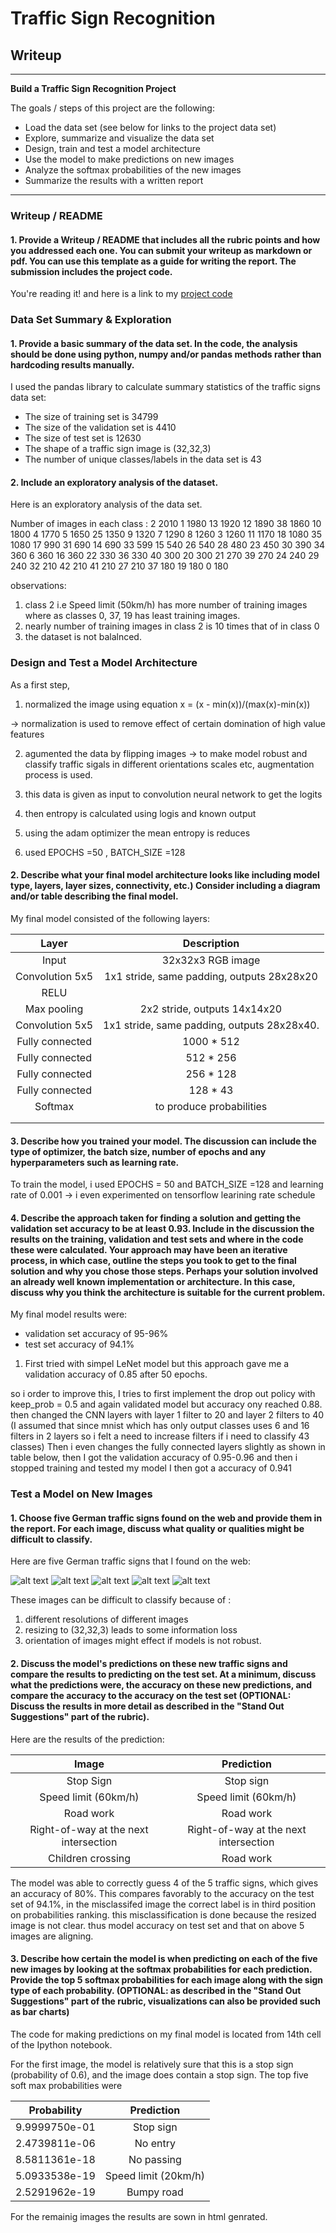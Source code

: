 # **Traffic Sign Recognition** 

## Writeup

---

**Build a Traffic Sign Recognition Project**

The goals / steps of this project are the following:
* Load the data set (see below for links to the project data set)
* Explore, summarize and visualize the data set
* Design, train and test a model architecture
* Use the model to make predictions on new images
* Analyze the softmax probabilities of the new images
* Summarize the results with a written report


---
### Writeup / README

#### 1. Provide a Writeup / README that includes all the rubric points and how you addressed each one. You can submit your writeup as markdown or pdf. You can use this template as a guide for writing the report. The submission includes the project code.

You're reading it! and here is a link to my [project code](https://github.com/vengalraoguttha/CarND-Traffic-Sign-Classifier-Project/blob/master/Traffic_Sign_Classifier.ipynb)

### Data Set Summary & Exploration

#### 1. Provide a basic summary of the data set. In the code, the analysis should be done using python, numpy and/or pandas methods rather than hardcoding results manually.

I used the pandas library to calculate summary statistics of the traffic
signs data set:

* The size of training set is 34799
* The size of the validation set is 4410
* The size of test set is 12630
* The shape of a traffic sign image is (32,32,3)
* The number of unique classes/labels in the data set is 43

#### 2. Include an exploratory analysis of the dataset.

Here is an exploratory analysis of the data set. 

Number of images in each class : 
2     2010
1     1980
13    1920
12    1890
38    1860
10    1800
4     1770
5     1650
25    1350
9     1320
7     1290
8     1260
3     1260
11    1170
18    1080
35    1080
17     990
31     690
14     690
33     599
15     540
26     540
28     480
23     450
30     390
34     360
6      360
16     360
22     330
36     330
40     300
20     300
21     270
39     270
24     240
29     240
32     210
42     210
41     210
27     210
37     180
19     180
0      180

observations:
1) class 2 i.e Speed limit (50km/h) has more number of training images where as classes 0, 37, 19 has least training images.
2) nearly number of training images in class 2 is 10 times that of in class 0 
3) the dataset is not balalnced.


### Design and Test a Model Architecture

As a first step,

1) normalized the image using equation x = (x - min(x))/(max(x)-min(x)) 

  -> normalization is used to remove effect of certain domination of high value features

2) agumented the data by flipping images
  -> to make model robust and classify traffic sigals in different orientations scales etc, augmentation process is used.

3) this data is given as input to convolution neural network to get the logits

4) then entropy is calculated using logis and known output

5) using the adam optimizer the mean entropy is reduces

6) used  EPOCHS =50 , BATCH_SIZE =128 


#### 2. Describe what your final model architecture looks like including model type, layers, layer sizes, connectivity, etc.) Consider including a diagram and/or table describing the final model.

My final model consisted of the following layers:

| Layer         		|     Description	        					| 
|:---------------------:|:---------------------------------------------:| 
| Input         		| 32x32x3 RGB image   							| 
| Convolution 5x5     	| 1x1 stride, same padding, outputs 28x28x20 	|
| RELU					|												|
| Max pooling	      	| 2x2 stride,  outputs 14x14x20 				|
| Convolution 5x5	    | 1x1 stride, same padding, outputs 28x28x40.  	|
| Fully connected		| 1000 * 512   									|
| Fully connected		| 512 * 256   									|
| Fully connected		| 256 * 128   									|
| Fully connected		| 128 * 43   									|
| Softmax				| to produce probabilities  					|
|						|												|
|						|												|
 


#### 3. Describe how you trained your model. The discussion can include the type of optimizer, the batch size, number of epochs and any hyperparameters such as learning rate.

To train the model, 
i used EPOCHS = 50 and  BATCH_SIZE =128 
and learning rate of 0.001
-> i even experimented on tensorflow learining rate schedule 

#### 4. Describe the approach taken for finding a solution and getting the validation set accuracy to be at least 0.93. Include in the discussion the results on the training, validation and test sets and where in the code these were calculated. Your approach may have been an iterative process, in which case, outline the steps you took to get to the final solution and why you chose those steps. Perhaps your solution involved an already well known implementation or architecture. In this case, discuss why you think the architecture is suitable for the current problem.

My final model results were:
* validation set accuracy of 95-96%
* test set accuracy of 94.1%

1) First tried with simpel LeNet model but this approach gave me a validation accuracy of 0.85 after 50 epochs.

  so i order to improve this, I tries to first implement the drop out policy with keep_prob = 0.5 and again validated model but accuracy ony reached 0.88. then changed the CNN layers with layer 1 filter to 20 and layer 2 filters to 40 (I assumed that since mnist which has only output classes uses 6 and 16 filters in 2 layers so i felt a need to increase filters if i need to classify 43 classes)
  Then i even changes the fully connected layers slightly as shown in table below, then I got the validation accuracy of 0.95-0.96 and then i stopped training and tested my model I then got a accuracy of 0.941
 

### Test a Model on New Images
#### 1. Choose five German traffic signs found on the web and provide them in the report. For each image, discuss what quality or qualities might be difficult to classify.

Here are five German traffic signs that I found on the web:

![alt text](./img1.jpg) ![alt text](./img2.jpeg) ![alt text](./img3.jpg)
![alt text](./img4.jpeg) ![alt text](./img5.jpeg)

These images can be difficult to classify because of :
1) different resolutions of different images
2) resizing to (32,32,3) leads to some information loss
2) orientation of images might effect if models is not robust.

#### 2. Discuss the model's predictions on these new traffic signs and compare the results to predicting on the test set. At a minimum, discuss what the predictions were, the accuracy on these new predictions, and compare the accuracy to the accuracy on the test set (OPTIONAL: Discuss the results in more detail as described in the "Stand Out Suggestions" part of the rubric).

Here are the results of the prediction:

| Image			        |     Prediction	        					| 
|:---------------------:|:---------------------------------------------:| 
| Stop Sign      		| Stop sign   									| 
| Speed limit (60km/h) 	| Speed limit (60km/h) 							|
| Road work	    		| Road work										|
| Right-of-way at the next intersection| Right-of-way at the next intersection	|
| Children crossing  	| Road work      							|


The model was able to correctly guess 4 of the 5 traffic signs, which gives an accuracy of 80%. This compares favorably to the accuracy on the test set of 94.1%, in the misclassifed image the correct label is in third position on probabilities ranking. this misclassification is done because the resized image is not clear. thus model accuracy on test set and that on above 5 images are aligning.

#### 3. Describe how certain the model is when predicting on each of the five new images by looking at the softmax probabilities for each prediction. Provide the top 5 softmax probabilities for each image along with the sign type of each probability. (OPTIONAL: as described in the "Stand Out Suggestions" part of the rubric, visualizations can also be provided such as bar charts)

The code for making predictions on my final model is located from 14th cell of the Ipython notebook.

For the first image, the model is relatively sure that this is a stop sign (probability of 0.6), and the image does contain a stop sign. The top five soft max probabilities were

| Probability         	|     Prediction	        					| 
|:---------------------:|:---------------------------------------------:| 
| 9.9999750e-01			| Stop sign   									| 
| 2.4739811e-06			| No entry  									|
| 8.5811361e-18			| No passing									|
| 5.0933538e-19			| Speed limit (20km/h)			 				|
| 2.5291962e-19		    | Bumpy road        							|


For the remainig images the results are sown in html genrated.

